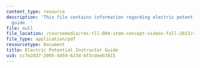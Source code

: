```yaml
---
content_type: resource
description: 'This file contains information regarding electric potential instructor
  guide. '
file: null
file_location: /coursemedia/res-tll-004-stem-concept-videos-fall-2013/cc7e2d3720954459623dbf3cdeeb7815_MITRES_TLL-004F13_EleGuide.pdf
file_type: application/pdf
resourcetype: Document
title: Electric Potential Instructor Guide
uid: cc7e2d37-2095-4459-623d-bf3cdeeb7815
---
```

